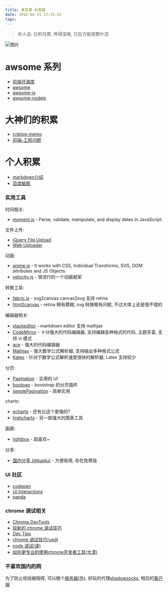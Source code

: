 ```yaml
---
title: 善其事-利其器
date: 2016-04-21 17:35:59
tags:
---
```

> 听人说: 日积月累, 养得深根, 日后方能枝繁叶茂

![图片](/images/2016-4/ori_forest.png)
<!--more-->

# awsome 系列
- [前端开源库](https://www.awesomes.cn/)
- [awsome](https://github.com/sindresorhus/awesome)
- [awsome-js](https://github.com/sorrycc/awesome-javascript)
- [awsome-nodejs](https://github.com/StionZhai/awesome-nodejs)

# 大神们的积累
- [cnblog-memo](http://www.cnblogs.com/jasondan/p/it-memo.html)
- [前端-工程问题](https://github.com/fouber/blog)

# 个人积累
- [markdown介绍](https://cnodejs.org/topic/50f6bc56df9e9fcc58745985)
- [百度脑图](http://naotu.baidu.com/)

### 实用工具

时间相关:
- [moment.js](http://momentjs.com/) - Parse, validate, manipulate, and display dates in JavaScript.

文件上传:
- [jQuery File Upload](https://blueimp.github.io/jQuery-File-Upload/)
- [Web Uploader](http://fex.baidu.com/webuploader/)

动画:
- [anime.js](https://github.com/juliangarnier/anime) - It works with CSS, Individual Transforms, SVG, DOM attributes and JS Objects.
- [velocity.js](http://velocityjs.org/) - 很流行的一个动画框架

转换工具:
- [fabric.js](https://github.com/kangax/fabric.js) - svg2canvas canvas2svg 支持 retina
- [html2canvas](https://github.com/niklasvh/html2canvas) - retina 稍有模糊, svg 转换略有问题, 不过大体上还是很不错的

编辑器相关:
- [stackeditor](https://github.com/benweet/stackedit) - markdown editor 支持 mathjax
- [CodeMirror](https://github.com/codemirror/CodeMirror) - 十分强大的代码编辑器, 支持编辑各种格式的代码, 主题丰富, 支持 vi 模式
- [ace](https://github.com/ajaxorg/ace) - 强大的代码编辑器
- [Mathjax](https://github.com/mathjax/MathJax) - 强大数学公式解析器, 支持输出多种格式公式
- [Katex](https://github.com/Khan/KaTeX) - 针对于数学公式解析速度很快的解析器, Latex 支持较少

分页:
- [Pagination](http://foundation.zurb.com/docs/components/pagination.html) - 实用的 UI
- [bootpag](http://botmonster.com/jquery-bootpag/) - bootstrap 的分页插件
- [simplePagination](http://flaviusmatis.github.io/simplePagination.js/) - 简单实用

charts:
- [echarts](http://echarts.baidu.com/index.html) - 还有比这个更强的?
- [highcharts](https://github.com/highcharts/highcharts) - 另一款强大的图表工具

画廊:
- [lightbox](http://lokeshdhakar.com/projects/lightbox2/) - 超喜欢~

分享:
- [国内分享 (@baidu)](http://share.baidu.com/) - 方便易用, 存在免费版

### UI 社区
- [codepen](http://codepen.io/)
- [UI Interactions](https://uiinteractions.com/)
- [panda](http://usepanda.com/app/#/)

### chrome 调试相关
- [Chrome DevTools](https://developer.chrome.com/devtools)
- [较新的 chrome 调试技巧](https://news.cnblogs.com/n/561440/)
- [Dev Tips](https://umaar.com/dev-tips/)
- [chrome 调试技巧(ued)](http://ued.taobao.org/blog/2012/06/debug-with-chrome-dev-tool/)
- [node 调试(译)](http://blog.sqrtthree.com/2016/02/29/debugging-nodejs-in-chrome-devtools/)
- [如何更专业的使用chrome开发者工具(大漠)](http://www.w3cplus.com/tools/how-to-use-chrome-devtools-like-a-pro.html)

### 不喜欢国内的网
为了防止视线被阻碍, 可以租个[服务器(外)](https://www.conoha.jp/referral/?token=XyEPk77dD11MBfH8sqcT6MpOdkBiz8qv5hPobUho4Kgn3I4C6Fw-Q42). 好玩的代理[shadowsocks](https://shadowsocks.org/en/download/servers.html), 相应的[客户端](https://github.com/shadowsocks/shadowsocks-iOS/wiki/Shadowsocks-for-OSX-%E5%B8%AE%E5%8A%A9)
